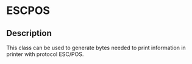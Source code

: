 # ESCPOS

## Description

This class can be used to generate bytes needed to print information in printer with protocol ESC/POS.